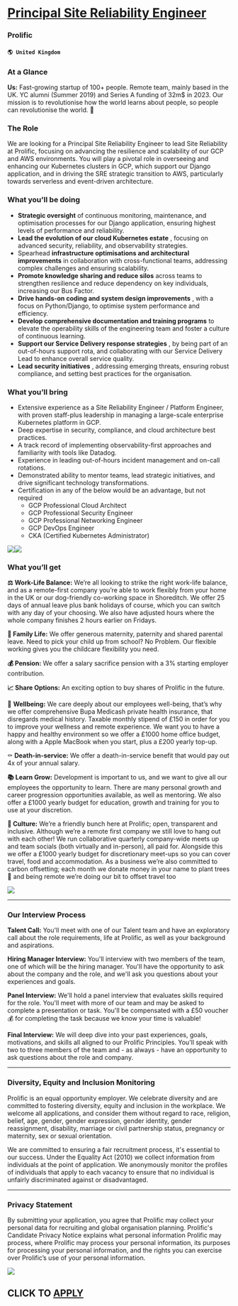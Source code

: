 # [Principal Site Reliability Engineer](https://www.remotewlb.com/apply/principal-site-reliability-engineer-70001)  
### Prolific  
#### `🌎 United Kingdom`  

### **At a Glance**

 **Us:** Fast-growing startup of 100+ people. Remote team, mainly based in the UK. YC alumni (Summer 2019) and Series A funding of 32m$ in 2023. Our mission is to revolutionise how the world learns about people, so people can revolutionise the world. 🚀

###  **The Role**

We are looking for a Principal Site Reliability Engineer to lead Site Reliability at Prolific, focusing on advancing the resilience and scalability of our GCP and AWS environments. You will play a pivotal role in overseeing and enhancing our Kubernetes clusters in GCP, which support our Django application, and in driving the SRE strategic transition to AWS, particularly towards serverless and event-driven architecture.

###  **What you'll be doing**

  *  **Strategic oversight** of continuous monitoring, maintenance, and optimisation processes for our Django application, ensuring highest levels of performance and reliability.
  *  **Lead the evolution of our cloud Kubernetes estate** , focusing on advanced security, reliability, and observability strategies.
  * Spearhead **infrastructure optimisations and architectural improvements** in collaboration with cross-functional teams, addressing complex challenges and ensuring scalability.
  *  **Promote knowledge sharing and reduce silos** across teams to strengthen resilience and reduce dependency on key individuals, increasing our Bus Factor.
  *  **Drive hands-on coding and system design improvements** , with a focus on Python/Django, to optimise system performance and efficiency.
  *  **Develop comprehensive documentation and training programs** to elevate the operability skills of the engineering team and foster a culture of continuous learning.
  *  **Support our Service Delivery response strategies** , by being part of an out-of-hours support rota, and collaborating with our Service Delivery Lead to enhance overall service quality.
  *  **Lead security initiatives** , addressing emerging threats, ensuring robust compliance, and setting best practices for the organisation.

###  **What you’ll bring**

  * Extensive experience as a Site Reliability Engineer / Platform Engineer, with proven staff-plus leadership in managing a large-scale enterprise Kubernetes platform in GCP.
  * Deep expertise in security, compliance, and cloud architecture best practices.
  * A track record of implementing observability-first approaches and familiarity with tools like Datadog.
  * Experience in leading out-of-hours incident management and on-call rotations.
  * Demonstrated ability to mentor teams, lead strategic initiatives, and drive significant technology transformations.
  * Certification in any of the below would be an advantage, but not required
    * GCP Professional Cloud Architect
    * GCP Professional Security Engineer
    * GCP Professional Networking Engineer
    * GCP DevOps Engineer
    * CKA (Certified Kubernetes Administrator)

![](https://drive.google.com/file/d/1TiOoCfj6PmutPbCZQ-lKu-NO8GlLuwDR/view?usp=sharing)![](https://i.ibb.co/yfH2rwj/CARIBBEAN-GREEN-SEAL-FLEXIFIED-2x-1.png)

###  **What you’ll get**

 **⚖️** **Work-Life Balance:** We’re all looking to strike the right work-life balance, and as a remote-first company you’re able to work flexibly from your home in the UK or our dog-friendly co-working space in Shoreditch. We offer 25 days of annual leave plus bank holidays of course, which you can switch with any day of your choosing. We also have adjusted hours where the whole company finishes 2 hours earlier on Fridays.

 **🏡 Family Life:** We offer generous maternity, paternity and shared parental leave. Need to pick your child up from school? No Problem. Our flexible working gives you the childcare flexibility you need.

**💰 Pension:** We offer a salary sacrifice pension with a 3% starting employer contribution.

 **📈 Share Options:** An exciting option to buy shares of Prolific in the future.

🧘 **Wellbeing:** We care deeply about our employees well-being, that’s why we offer comprehensive Bupa Medicash private health insurance, that disregards medical history. Taxable monthly stipend of £150 in order for you to improve your wellness and remote experience. We want you to have a happy and healthy environment so we offer a £1000 home office budget, along with a Apple MacBook when you start, plus a £200 yearly top-up.

⚰️ **Death-in-service:** We offer a death-in-service benefit that would pay out 4x of your annual salary.

 **📚 Learn Grow:** Development is important to us, and we want to give all our employees the opportunity to learn. There are many personal growth and career progression opportunities available, as well as mentoring. We also offer a £1000 yearly budget for education, growth and training for you to use at your discretion.

 **💙 Culture:** We’re a friendly bunch here at Prolific; open, transparent and inclusive. Although we’re a remote first company we still love to hang out with each other! We run collaborative quarterly company-wide meets up and team socials (both virtually and in-person), all paid for. Alongside this we offer a £1000 yearly budget for discretionary meet-ups so you can cover travel, food and accommodation. As a business we’re also committed to carbon offsetting; each month we donate money in your name to plant trees 🌳 and being remote we’re doing our bit to offset travel too

**![](https://i.imgur.com/jQkIajX.png)**

* * *

### **Our Interview Process**

 **Talent Call:** You'll meet with one of our Talent team and have an exploratory call about the role requirements, life at Prolific, as well as your background and aspirations.

 **Hiring Manager Interview:** You'll interview with two members of the team, one of which will be the hiring manager. You'll have the opportunity to ask about the company and the role, and we'll ask you questions about your experiences and goals.

 **Panel Interview:** We'll hold a panel interview that evaluates skills required for the role. You'll meet with more of our team and may be asked to complete a presentation or task. You'll be compensated with a £50 voucher 💰 for completing the task because we know your time is valuable!

 **Final Interview:** We will deep dive into your past experiences, goals, motivations, and skills all aligned to our Prolific Principles. You'll speak with two to three members of the team and - as always - have an opportunity to ask questions about the role and company.

* * *

### Diversity, Equity and Inclusion Monitoring

Prolific is an equal opportunity employer. We celebrate diversity and are committed to fostering diversity, equity and inclusion in the workplace. We welcome all applications, and consider them without regard to race, religion, belief, age, gender, gender expression, gender identity, gender reassignment, disability, marriage or civil partnership status, pregnancy or maternity, sex or sexual orientation.

We are committed to ensuring a fair recruitment process, it's essential to our success. Under the Equality Act (2010) we collect information from individuals at the point of application. We anonymously monitor the profiles of individuals that apply to each vacancy to ensure that no individual is unfairly discriminated against or disadvantaged.

* * *

### Privacy Statement

By submitting your application, you agree that Prolific may collect your personal data for recruiting and global organisation planning. Prolific's Candidate Privacy Notice explains what personal information Prolific may process, where Prolific may process your personal information, its purposes for processing your personal information, and the rights you can exercise over Prolific’s use of your personal information.

![](https://ibb.co/0DH5xgb)

  
## CLICK TO [APPLY](https://www.remotewlb.com/apply/principal-site-reliability-engineer-70001)

